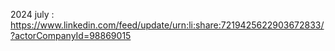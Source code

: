 2024 july : https://www.linkedin.com/feed/update/urn:li:share:7219425622903672833/?actorCompanyId=98869015
